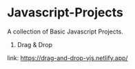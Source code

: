 # Javascript-Projects
A collection of Basic Javascript Projects.

1. Drag & Drop 

link: https://drag-and-drop-vjs.netlify.app/

